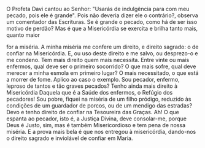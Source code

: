 
O Profeta Davi cantou ao Senhor: "Usarás de indulgência para com meu pecado, pois ele é grande". Pois não deveria dizer ele o contrário?, observa um comentador das Escrituras. Se é grande o pecado, como há de ser isso motivo de perdão? Mas é que a Misericórdia se exercita e brilha tanto mais, quanto maior

for a miséria. A minha miséria me confere um direito, e direito sagrado: o de confiar na Misericórdia. E, ou uso deste direito e me salvo, ou desprezo-o e me condeno. Tem mais direito quem mais necessita. Entre vinte ou mais enfermos, qual deve ser o primeiro socorrido? O que mais sofre, qual deve merecer a minha esmola em primeiro lugar? O mais necessitado, o que está a morrer de fome. Aplico ao caso o exemplo. Sou pecador, enfermo, leproso de tantos e tão graves pecados? Tenho ainda mais direito à Misericórdia Daquela que é a Saúde dos enfermos, o Refúgio dos pecadores! Sou pobre, fiquei na miséria de um filho pródigo, reduzido às condições de um guardador de porcos, ou de um mendigo das estradas? Devo e tenho direito de confiar na Tesoureira das Graças. Ah! O que espanta ao pecador, isto é, a Justiça Divina, deve consolar-me, porque Deus é Justo, sim, mas é também Misericordioso e tem pena de nossa miséria. E a prova mais bela é que nos entregou à misericórdia, dando-nos o direito sagrado e inviolável de confiar em Maria.

